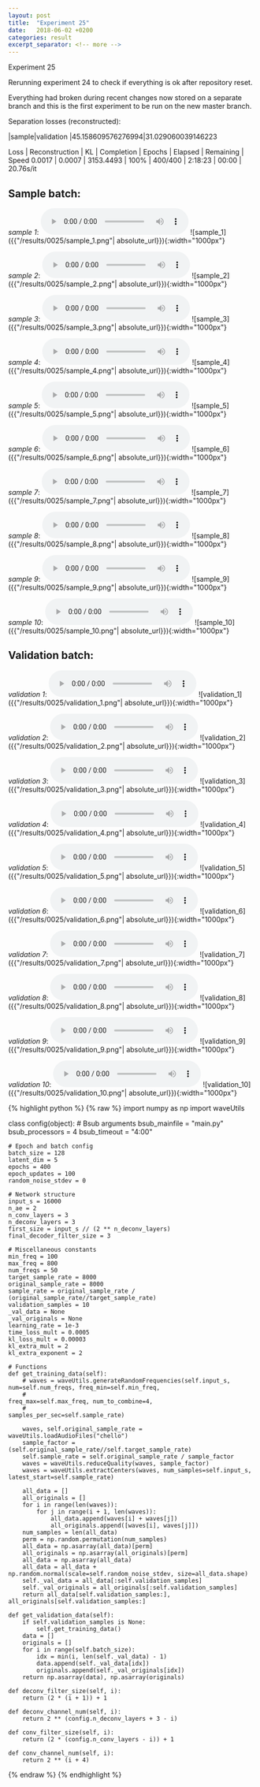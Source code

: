 ```yaml
---
layout: post
title:  "Experiment 25"
date:   2018-06-02 +0200
categories: result
excerpt_separator: <!-- more -->
---
```

Experiment 25

Rerunning experiment 24 to check if everything is ok after repository reset.

Everything had broken during recent changes now stored on a separate branch and this is the first experiment to be run on the new master branch.

Separation losses (reconstructed):

|sample|validation
|45.158609576276994|31.029060039146223

Loss | Reconstruction | KL | Completion | Epochs | Elapsed | Remaining | Speed
0.0017 | 0.0007 | 3153.4493 | 100% | 400/400 | 2:18:23 | 00:00 | 20.76s/it<!-- more -->

## **Sample batch**:
_sample 1_:
<audio src="/ResultsOverview/results/0025/sample_1.wav" controls preload></audio>
![sample_1]({{"/results/0025/sample_1.png"| absolute_url}}){:width="1000px"}

_sample 2_:
<audio src="/ResultsOverview/results/0025/sample_2.wav" controls preload></audio>
![sample_2]({{"/results/0025/sample_2.png"| absolute_url}}){:width="1000px"}

_sample 3_:
<audio src="/ResultsOverview/results/0025/sample_3.wav" controls preload></audio>
![sample_3]({{"/results/0025/sample_3.png"| absolute_url}}){:width="1000px"}

_sample 4_:
<audio src="/ResultsOverview/results/0025/sample_4.wav" controls preload></audio>
![sample_4]({{"/results/0025/sample_4.png"| absolute_url}}){:width="1000px"}

_sample 5_:
<audio src="/ResultsOverview/results/0025/sample_5.wav" controls preload></audio>
![sample_5]({{"/results/0025/sample_5.png"| absolute_url}}){:width="1000px"}

_sample 6_:
<audio src="/ResultsOverview/results/0025/sample_6.wav" controls preload></audio>
![sample_6]({{"/results/0025/sample_6.png"| absolute_url}}){:width="1000px"}

_sample 7_:
<audio src="/ResultsOverview/results/0025/sample_7.wav" controls preload></audio>
![sample_7]({{"/results/0025/sample_7.png"| absolute_url}}){:width="1000px"}

_sample 8_:
<audio src="/ResultsOverview/results/0025/sample_8.wav" controls preload></audio>
![sample_8]({{"/results/0025/sample_8.png"| absolute_url}}){:width="1000px"}

_sample 9_:
<audio src="/ResultsOverview/results/0025/sample_9.wav" controls preload></audio>
![sample_9]({{"/results/0025/sample_9.png"| absolute_url}}){:width="1000px"}

_sample 10_:
<audio src="/ResultsOverview/results/0025/sample_10.wav" controls preload></audio>
![sample_10]({{"/results/0025/sample_10.png"| absolute_url}}){:width="1000px"}

## **Validation batch**:
_validation 1_:
<audio src="/ResultsOverview/results/0025/validation_1.wav" controls preload></audio>
![validation_1]({{"/results/0025/validation_1.png"| absolute_url}}){:width="1000px"}

_validation 2_:
<audio src="/ResultsOverview/results/0025/validation_2.wav" controls preload></audio>
![validation_2]({{"/results/0025/validation_2.png"| absolute_url}}){:width="1000px"}

_validation 3_:
<audio src="/ResultsOverview/results/0025/validation_3.wav" controls preload></audio>
![validation_3]({{"/results/0025/validation_3.png"| absolute_url}}){:width="1000px"}

_validation 4_:
<audio src="/ResultsOverview/results/0025/validation_4.wav" controls preload></audio>
![validation_4]({{"/results/0025/validation_4.png"| absolute_url}}){:width="1000px"}

_validation 5_:
<audio src="/ResultsOverview/results/0025/validation_5.wav" controls preload></audio>
![validation_5]({{"/results/0025/validation_5.png"| absolute_url}}){:width="1000px"}

_validation 6_:
<audio src="/ResultsOverview/results/0025/validation_6.wav" controls preload></audio>
![validation_6]({{"/results/0025/validation_6.png"| absolute_url}}){:width="1000px"}

_validation 7_:
<audio src="/ResultsOverview/results/0025/validation_7.wav" controls preload></audio>
![validation_7]({{"/results/0025/validation_7.png"| absolute_url}}){:width="1000px"}

_validation 8_:
<audio src="/ResultsOverview/results/0025/validation_8.wav" controls preload></audio>
![validation_8]({{"/results/0025/validation_8.png"| absolute_url}}){:width="1000px"}

_validation 9_:
<audio src="/ResultsOverview/results/0025/validation_9.wav" controls preload></audio>
![validation_9]({{"/results/0025/validation_9.png"| absolute_url}}){:width="1000px"}

_validation 10_:
<audio src="/ResultsOverview/results/0025/validation_10.wav" controls preload></audio>
![validation_10]({{"/results/0025/validation_10.png"| absolute_url}}){:width="1000px"}


{% highlight python %}
{% raw %}
import numpy as np
import waveUtils


class config(object):
	# Bsub arguments
	bsub_mainfile = "main.py"
	bsub_processors = 4
	bsub_timeout = "4:00"

	# Epoch and batch config
	batch_size = 128
	latent_dim = 5
	epochs = 400
	epoch_updates = 100
	random_noise_stdev = 0

	# Network structure
	input_s = 16000
	n_ae = 2
	n_conv_layers = 3
	n_deconv_layers = 3
	first_size = input_s // (2 ** n_deconv_layers)
	final_decoder_filter_size = 3

	# Miscellaneous constants
	min_freq = 100
	max_freq = 800
	num_freqs = 50
	target_sample_rate = 8000
	original_sample_rate = 8000
	sample_rate = original_sample_rate / (original_sample_rate//target_sample_rate)
	validation_samples = 10
	_val_data = None
	_val_originals = None
	learning_rate = 1e-3
	time_loss_mult = 0.0005
	kl_loss_mult = 0.00003
	kl_extra_mult = 2
	kl_extra_exponent = 2

	# Functions
	def get_training_data(self):
		# waves = waveUtils.generateRandomFrequencies(self.input_s, num=self.num_freqs, freq_min=self.min_freq,
		#                                            freq_max=self.max_freq, num_to_combine=4,
		#                                            samples_per_sec=self.sample_rate)

		waves, self.original_sample_rate = waveUtils.loadAudioFiles("chello")
		sample_factor = (self.original_sample_rate//self.target_sample_rate)
		self.sample_rate = self.original_sample_rate / sample_factor
		waves = waveUtils.reduceQuality(waves, sample_factor)
		waves = waveUtils.extractCenters(waves, num_samples=self.input_s, latest_start=self.sample_rate)

		all_data = []
		all_originals = []
		for i in range(len(waves)):
			for j in range(i + 1, len(waves)):
				all_data.append(waves[i] + waves[j])
				all_originals.append([waves[i], waves[j]])
		num_samples = len(all_data)
		perm = np.random.permutation(num_samples)
		all_data = np.asarray(all_data)[perm]
		all_originals = np.asarray(all_originals)[perm]
		all_data = np.asarray(all_data)
		all_data = all_data + np.random.normal(scale=self.random_noise_stdev, size=all_data.shape)
		self._val_data = all_data[:self.validation_samples]
		self._val_originals = all_originals[:self.validation_samples]
		return all_data[self.validation_samples:], all_originals[self.validation_samples:]

	def get_validation_data(self):
		if self.validation_samples is None:
			self.get_training_data()
		data = []
		originals = []
		for i in range(self.batch_size):
			idx = min(i, len(self._val_data) - 1)
			data.append(self._val_data[idx])
			originals.append(self._val_originals[idx])
		return np.asarray(data), np.asarray(originals)

	def deconv_filter_size(self, i):
		return (2 * (i + 1)) + 1

	def deconv_channel_num(self, i):
		return 2 ** (config.n_deconv_layers + 3 - i)

	def conv_filter_size(self, i):
		return (2 * (config.n_conv_layers - i)) + 1

	def conv_channel_num(self, i):
		return 2 ** (i + 4)

{% endraw %}
{% endhighlight %}
